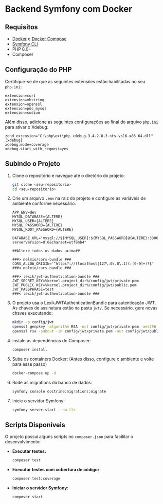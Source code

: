 # Backend Symfony com Docker

## Requisitos

- [Docker](https://www.docker.com/) e [Docker Compose](https://docs.docker.com/compose/)
- [Symfony CLI](https://symfony.com/download/)
- PHP 8.0+
- Composer

## Configuração do PHP

Certifique-se de que as seguintes extensões estão habilitadas no seu `php.ini`:

```
extension=curl
extension=mbstring
extension=openssl
extension=pdo_mysql
extension=sodium
```

Além disso, adicione as seguintes configurações ao final do arquivo `php.ini` para ativar o Xdebug:

```
zend_extension="C:\php\ext\php_xdebug-3.4.2-8.3-nts-vs16-x86_64.dll"
[xdebug]
xdebug.mode=coverage
xdebug.start_with_request=yes
```

## Subindo o Projeto

1. Clone o repositório e navegue até o diretório do projeto:
   ```sh
   git clone <seu-repositorio>
   cd <seu-repositorio>
   ```
2. Crie um arquivo `.env` na raiz do projeto e configure as variáveis de ambiente conforme necessário:
   ```
   APP_ENV=dev
   MYSQL_DATABASE={ALTERE}
   MYSQL_USER={ALTERE}
   MYSQL_PASSWORD={ALTERE}
   MYSQL_ROOT_PASSWORD={ALTERE}
   
   DATABASE_URL="mysql://${MYSQL_USER}:${MYSQL_PASSWORD}@{ALTERE}:3306/${MYSQL_DATABASE}?serverVersion=8.0&charset=utf8mb4"
   
   ##Altere todos os dados acima##
   
   ###> nelmio/cors-bundle ###
   CORS_ALLOW_ORIGIN='^https?://(localhost|127\.0\.0\.1)(:[0-9]+)?$'
   ###< nelmio/cors-bundle ###
   
   ###> lexik/jwt-authentication-bundle ###
   JWT_SECRET_KEY=%kernel.project_dir%/config/jwt/private.pem
   JWT_PUBLIC_KEY=%kernel.project_dir%/config/jwt/public.pem
   JWT_PASSPHRASE=test
   ###< lexik/jwt-authentication-bundle ###
   ```
3. O projeto usa o LexikJWTAuthenticationBundle para autenticação JWT. As chaves de assinatura estão na pasta `jwt/`. Se necessário, gere novas chaves executando:
   ```sh
   mkdir -p config/jwt
   openssl genpkey -algorithm RSA -out config/jwt/private.pem -aes256 -pass pass:test
   openssl rsa -pubout -in config/jwt/private.pem -out config/jwt/public.pem -passin pass:test
   ```
4. Instale as dependências do Composer:
   ```sh
   composer install
   ```
5. Suba os containers Docker: (Antes disso, configure o ambiente e volte para esse passo)
   ```sh
   docker-compose up -d
   ```
6. Rode as migrations do banco de dados:
   ```sh
   symfony console doctrine:migrations:migrate
   ```
7. Inicie o servidor Symfony:
   ```sh
   symfony server:start --no-tls
   ```

## Scripts Disponíveis

O projeto possui alguns scripts no `composer.json` para facilitar o desenvolvimento:

- **Executar testes:**
  ```sh
  composer test
  ```
- **Executar testes com cobertura de código:**
  ```sh
  composer test:coverage
  ```
- **Iniciar o servidor Symfony:**
  ```sh
  composer start
  ```
